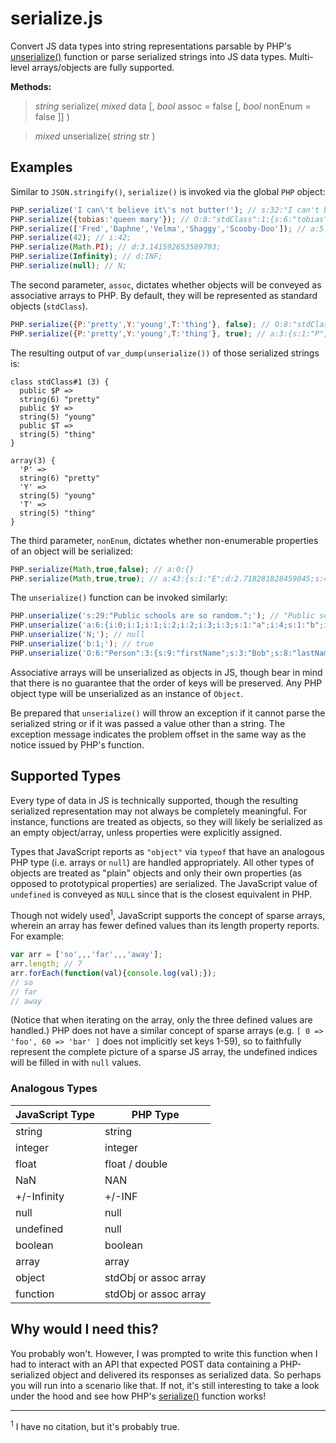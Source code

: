 # serialize.js
Convert JS data types into string representations parsable by PHP's [unserialize()](http://php.net/manual/en/function.unserialize.php) function or parse serialized strings into JS data types. Multi-level arrays/objects
are fully supported.

**Methods:**
> _string_ serialize( _mixed_ data [, _bool_ assoc = false [, _bool_ nonEnum = false ]] )

> _mixed_ unserialize( _string_ str )

## Examples
Similar to `JSON.stringify()`, `serialize()` is invoked via the global `PHP` object:
```js
PHP.serialize('I can\'t believe it\'s not butter!'); // s:32:"I can't believe it's not butter!";
PHP.serialize({tobias:'queen mary'}); // O:8:"stdClass":1:{s:6:"tobias";s:10:"queen mary";}
PHP.serialize(['Fred','Daphne','Velma','Shaggy','Scooby-Doo']); // a:5:{i:0;s:4:"Fred";i:1;s:6:"Daphne";i:2;s:5:"Velma";i:3;s:6:"Shaggy";i:4;s:10:"Scooby-Doo";}
PHP.serialize(42); // i:42;
PHP.serialize(Math.PI); // d:3.141592653589793;
PHP.serialize(Infinity); // d:INF;
PHP.serialize(null); // N;
```
The second parameter, `assoc`, dictates whether objects will be conveyed as associative arrays to PHP.
By default, they will be represented as standard objects (`stdClass`).
```js
PHP.serialize({P:'pretty',Y:'young',T:'thing'}, false); // O:8:"stdClass":3:{s:1:"P";s:6:"pretty";s:1:"Y";s:5:"young";s:1:"T";s:5:"thing";}
PHP.serialize({P:'pretty',Y:'young',T:'thing'}, true); // a:3:{s:1:"P";s:6:"pretty";s:1:"Y";s:5:"young";s:1:"T";s:5:"thing";}
```
The resulting output of `var_dump(unserialize())` of those serialized strings is:
```
class stdClass#1 (3) {
  public $P =>
  string(6) "pretty"
  public $Y =>
  string(5) "young"
  public $T =>
  string(5) "thing"
}

array(3) {
  'P' =>
  string(6) "pretty"
  'Y' =>
  string(5) "young"
  'T' =>
  string(5) "thing"
}
```
The third parameter, `nonEnum`, dictates whether non-enumerable properties of an object will be serialized:
```js
PHP.serialize(Math,true,false); // a:0:{}
PHP.serialize(Math,true,true); // a:43:{s:1:"E";d:2.718281828459045;s:4:"LN10";d:2.302585092994046;s:3:"LN2";d:0.693147180559.... (truncated)
```
The `unserialize()` function can be invoked similarly:
```js
PHP.unserialize('s:29:"Public schools are so random.";'); // "Public schools are so random."
PHP.unserialize('a:6:{i:0;i:1;i:1;i:2;i:2;i:3;i:3;s:1:"a";i:4;s:1:"b";i:5;s:1:"c";}'); // [1, 2, 3, "a", "b", "c"]
PHP.unserialize('N;'); // null
PHP.unserialize('b:1;'); // true
PHP.unserialize('O:6:"Person":3:{s:9:"firstName";s:3:"Bob";s:8:"lastName";s:6:"Loblaw";s:10:"occupation";s:6:"Lawyer";}'); // {firstName: "Bob", lastName: "Loblaw", occupation: "Lawyer"}
```
Associative arrays will be unserialized as objects in JS, though bear in mind that there is no guarantee that
the order of keys will be preserved. Any PHP object type will be unserialized as an instance of `Object`.

Be prepared that `unserialize()` will throw an exception if it cannot parse the serialized string or if it was
passed a value other than a string. The exception message indicates the problem offset in the same way as
the notice issued by PHP's function.

## Supported Types
Every type of data in JS is technically supported, though the resulting serialized representation
may not always be completely meaningful. For instance, functions are treated as objects,
so they will likely be serialized as an empty object/array, unless properties were explicitly assigned.

Types that JavaScript reports as `"object"` via `typeof` that have an analogous PHP type
(i.e. arrays or `null`) are handled appropriately. All other types of objects are treated as
"plain" objects and only their own properties (as opposed to prototypical properties)
are serialized. The JavaScript value of `undefined` is conveyed as `NULL` since that is the closest equivalent in PHP.

Though not widely used<sup>1</sup>, JavaScript supports the concept of sparse arrays, wherein an array
has fewer defined values than its length property reports. For example:
```js
var arr = ['so',,,'far',,,'away'];
arr.length; // 7
arr.forEach(function(val){console.log(val);});
// so
// far
// away
```
(Notice that when iterating on the array, only the three defined values are handled.) PHP does not have a similar
concept of sparse arrays (e.g. `[ 0 => 'foo', 60 => 'bar' ]` does not implicitly set keys 1-59), so to
faithfully represent the complete picture of a sparse JS array, the undefined indices will be filled in with `null` values.

### Analogous Types
| JavaScript Type  | PHP Type |
| ------------ | ------------- |
| string | string |
| integer | integer |
| float | float / double |
| NaN | NAN |
| +/-Infinity | +/-INF |
| null | null |
| undefined | null |
| boolean | boolean |
| array | array |
| object | stdObj or assoc array |
| function | stdObj or assoc array |

## Why would I need this?
You probably won't. However, I was prompted to write this function when I had to interact with an API that expected
POST data containing a PHP-serialized object and delivered its responses as serialized data.
So perhaps you will run into a scenario like that. If not,
it's still interesting to take a look under the hood and see how PHP's
[serialize()](http://php.net/manual/en/function.serialize.php) function works!

---
<sup>1</sup> I have no citation, but it's probably true.

